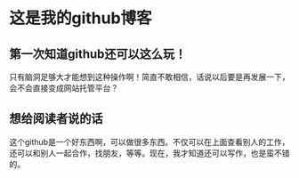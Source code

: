 # 这是我的github博客
## 第一次知道github还可以这么玩！
只有脑洞足够大才能想到这种操作啊！简直不敢相信，话说以后要是再发展一下，会不会直接变成网站托管平台？
## 想给阅读者说的话
这个github是一个好东西啊，可以做很多东西。不仅可以在上面查看别人的工作，还可以和别人一起合作，找朋友，等等。现在，我才知道还可以写作，也是蛮不错的。